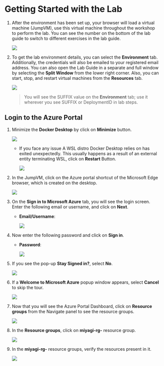 # Getting Started with the Lab

1. After the environment has been set up, your browser will load a virtual machine (JumpVM), use this virtual machine throughout the workshop to perform the lab. You can see the number on the bottom of the lab guide to switch to different exercises in the lab guide.

   ![](./Media/gettingstartedpagenew1-v2.png)
 
1. To get the lab environment details, you can select the **Environment** tab. Additionally, the credentials will also be emailed to your registered email address. You can also open the Lab Guide in a separate and full window by selecting the **Split Window** from the lower right corner. Also, you can start, stop, and restart virtual machines from the **Resources** tab.

    ![](./Media/gettingstartedpagenew2-v2.png)
   
   > You will see the SUFFIX value on the **Environment** tab; use it wherever you see SUFFIX or DeploymentID in lab steps.
 
## Login to the Azure Portal

1. Minimize the **Docker Desktop** by click on **Minimize** button.

   ![](./Media/miyagi-image1.png)

   - If you face any issue A WSL distro Docker Desktop relies on has exited unexpectedly. This usually happens as a result of an external entity terminating WSL, click on **Restart** Button.

      ![](./Media/docker-issue.png)

1. In the JumpVM, click on the Azure portal shortcut of the Microsoft Edge browser, which is created on the desktop.

   ![](./Media/gettingstartpage3.png)

1. On the **Sign in to Microsoft Azure** tab, you will see the login screen. Enter the following email or username, and click on **Next**. 

   * **Email/Username**: **<inject key="AzureAdUserEmail"></inject>**

     ![](./Media/miyagi-image2.png)
     
1. Now enter the following password and click on **Sign in**.
   
   * **Password**: **<inject key="AzureAdUserPassword"></inject>**

     ![](./Media/miyagi-image3.png)
   
1. If you see the pop-up **Stay Signed in?**, select **No**.

   ![](./Media/miyagi-image4.png)

1. If a **Welcome to Microsoft Azure** popup window appears, select **Cancel** to skip the tour.

    ![](./Media/miyagi-image5.png)
   
1. Now that you will see the Azure Portal Dashboard, click on **Resource groups** from the Navigate panel to see the resource groups.

   ![](./Media/miyagi-image6.png)

1. In the **Resource groups**, click on **miyagi-rg-<inject key="DeploymentID" enableCopy="false"/>** resource group.

   ![](./Media/miyagi-image7.png)

1. In the **miyagi-rg-<inject key="DeploymentID" enableCopy="false"/>** resource groups, verify the resources present in it.

   ![](./Media/miyagi-image8.png)
